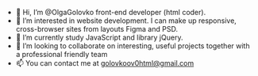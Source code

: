 - 👋 Hi, I’m @OlgaGolovko front-end developer (html coder).
- 👀 I’m interested in website development. I can make up responsive, cross-browser sites from layouts Figma and PSD.
- 🌱 I’m currently study JavaScript and library jQuery.
- 💞️ I’m looking to collaborate on interesting, useful projects together with a professional friendly team
- 📫 You can contact me at golovkoov0html@gmail.com 

<!---
OlgaGolovko/OlgaGolovko is a ✨ special ✨ repository because its `README.md` (this file) appears on your GitHub profile.
You can click the Preview link to take a look at your changes.
--->
